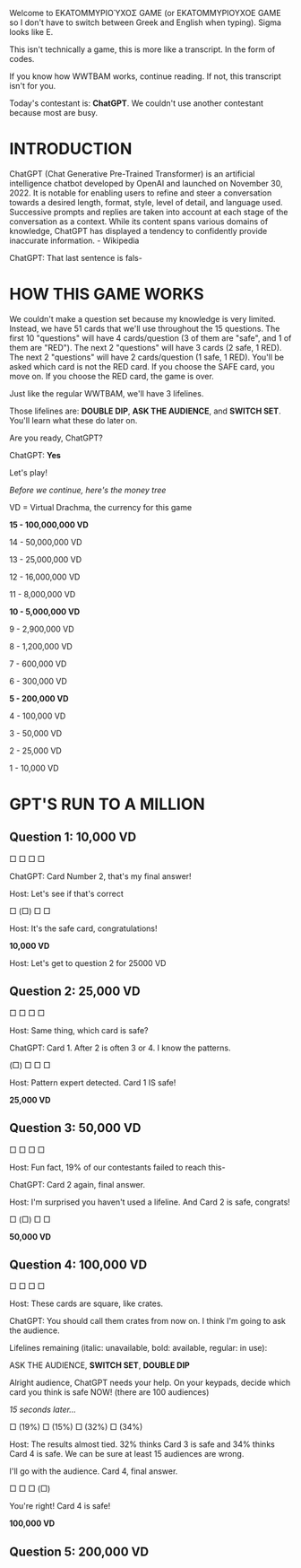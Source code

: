 Welcome to EKATOMMYPIOΎΧΟΣ GAME (or EKATOMMYPIOYXOE GAME so I don't have to switch between Greek and English when typing). Sigma looks like E.

This isn't technically a game, this is more like a transcript. In the form of codes.

If you know how WWTBAM works, continue reading. If not, this transcript isn't for you.

Today's contestant is: **ChatGPT**. We couldn't use another contestant because most are busy.

# INTRODUCTION

ChatGPT (Chat Generative Pre-Trained Transformer) is an artificial intelligence chatbot developed by OpenAI and launched on November 30, 2022. It is notable for enabling users to refine and steer a conversation towards a desired length, format, style, level of detail, and language used. Successive prompts and replies are taken into account at each stage of the conversation as a context. While its content spans various domains of knowledge, ChatGPT has displayed a tendency to confidently provide inaccurate information. - Wikipedia

ChatGPT: That last sentence is fals-

# HOW THIS GAME WORKS

We couldn't make a question set because my knowledge is very limited. Instead, we have 51 cards that we'll use throughout the 15 questions. The first 10 "questions" will have 4 cards/question (3 of them are "safe", and 1 of them are "RED"). The next 2 "questions" will have 3 cards (2 safe, 1 RED). The next 2 "questions" will have 2 cards/question (1 safe, 1 RED). You'll be asked which card is not the RED card. If you choose the SAFE card, you move on. If you choose the RED card, the game is over. 

Just like the regular WWTBAM, we'll have 3 lifelines.

Those lifelines are: **DOUBLE DIP**, **ASK THE AUDIENCE**, and **SWITCH SET**. You'll learn what these do later on.

Are you ready, ChatGPT?

ChatGPT: **Yes**

Let's play!

*Before we continue, here's the money tree*

VD = Virtual Drachma, the currency for this game

**15 - 100,000,000 VD**

14 - 50,000,000 VD

13 - 25,000,000 VD

12 - 16,000,000 VD

11 - 8,000,000 VD

**10 - 5,000,000 VD**

9 - 2,900,000 VD

8 - 1,200,000 VD

7 - 600,000 VD

6 - 300,000 VD

**5 - 200,000 VD**

4 - 100,000 VD

3 - 50,000 VD

2 - 25,000 VD

1 - 10,000 VD

# GPT'S RUN TO A MILLION

## Question 1: 10,000 VD

□ □ □ □

ChatGPT: Card Number 2, that's my final answer!

Host: Let's see if that's correct

□ (□) □ □

Host: It's the safe card, congratulations!

**10,000 VD**

Host: Let's get to question 2 for 25000 VD

## Question 2: 25,000 VD

□ □ □ □

Host: Same thing, which card is safe?

ChatGPT: Card 1. After 2 is often 3 or 4. I know the patterns.

(□) □ □ □

Host: Pattern expert detected. Card 1 IS safe!

**25,000 VD**

## Question 3: 50,000 VD

□ □ □ □

Host: Fun fact, 19% of our contestants failed to reach this-

ChatGPT: Card 2 again, final answer.

Host: I'm surprised you haven't used a lifeline. And Card 2 is safe, congrats!

□ (□) □ □

**50,000 VD**

## Question 4: 100,000 VD

□ □ □ □

Host: These cards are square, like crates.

ChatGPT: You should call them crates from now on. I think I'm going to ask the audience.

Lifelines remaining (italic: unavailable, bold: available, regular: in use):

ASK THE AUDIENCE, **SWITCH SET**, **DOUBLE DIP**

Alright audience, ChatGPT needs your help. On your keypads, decide which card you think is safe NOW! (there are 100 audiences)

*15 seconds later...*

□ (19%) □ (15%) □ (32%) □ (34%)

Host: The results almost tied. 32% thinks Card 3 is safe and 34% thinks Card 4 is safe. We can be sure at least 15 audiences are wrong.

I'll go with the audience. Card 4, final answer.

□ □ □ (□)

You're right! Card 4 is safe!

**100,000 VD**

## Question 5: 200,000 VD

